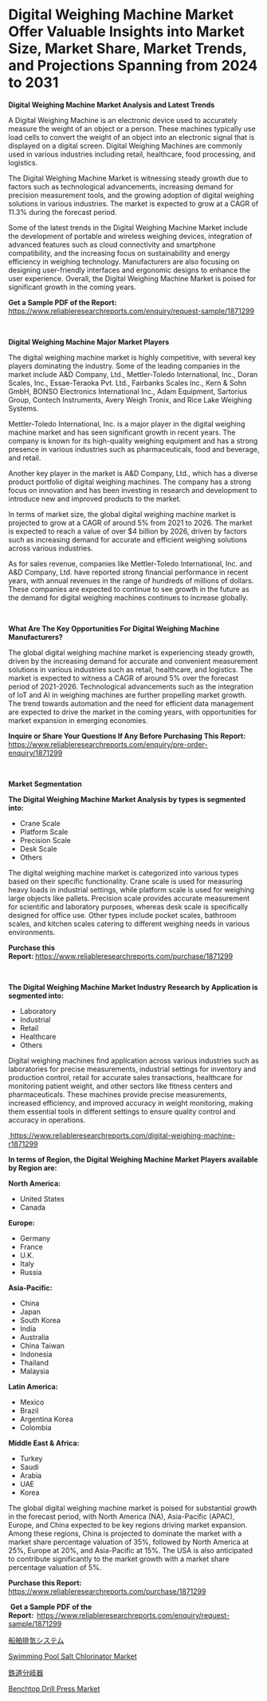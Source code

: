 <p><h1>Digital Weighing Machine Market Offer Valuable Insights into Market Size, Market Share, Market Trends, and Projections Spanning from 2024 to 2031</h1></p><p><strong>Digital Weighing Machine Market Analysis and Latest Trends</strong></p>
<p><p>A Digital Weighing Machine is an electronic device used to accurately measure the weight of an object or a person. These machines typically use load cells to convert the weight of an object into an electronic signal that is displayed on a digital screen. Digital Weighing Machines are commonly used in various industries including retail, healthcare, food processing, and logistics.</p><p>The Digital Weighing Machine Market is witnessing steady growth due to factors such as technological advancements, increasing demand for precision measurement tools, and the growing adoption of digital weighing solutions in various industries. The market is expected to grow at a CAGR of 11.3% during the forecast period.</p><p>Some of the latest trends in the Digital Weighing Machine Market include the development of portable and wireless weighing devices, integration of advanced features such as cloud connectivity and smartphone compatibility, and the increasing focus on sustainability and energy efficiency in weighing technology. Manufacturers are also focusing on designing user-friendly interfaces and ergonomic designs to enhance the user experience. Overall, the Digital Weighing Machine Market is poised for significant growth in the coming years.</p></p>
<p><strong>Get a Sample PDF of the Report:&nbsp;</strong> <a href="https://www.reliableresearchreports.com/enquiry/request-sample/1871299">https://www.reliableresearchreports.com/enquiry/request-sample/1871299</a></p>
<p>&nbsp;</p>
<p><strong>Digital Weighing Machine Major Market Players</strong></p>
<p><p>The digital weighing machine market is highly competitive, with several key players dominating the industry. Some of the leading companies in the market include A&D Company, Ltd., Mettler-Toledo International, Inc., Doran Scales, Inc., Essae-Teraoka Pvt. Ltd., Fairbanks Scales Inc., Kern & Sohn GmbH, BONSO Electronics International Inc., Adam Equipment, Sartorius Group, Contech Instruments, Avery Weigh Tronix, and Rice Lake Weighing Systems.</p><p>Mettler-Toledo International, Inc. is a major player in the digital weighing machine market and has seen significant growth in recent years. The company is known for its high-quality weighing equipment and has a strong presence in various industries such as pharmaceuticals, food and beverage, and retail.</p><p>Another key player in the market is A&D Company, Ltd., which has a diverse product portfolio of digital weighing machines. The company has a strong focus on innovation and has been investing in research and development to introduce new and improved products to the market.</p><p>In terms of market size, the global digital weighing machine market is projected to grow at a CAGR of around 5% from 2021 to 2026. The market is expected to reach a value of over $4 billion by 2026, driven by factors such as increasing demand for accurate and efficient weighing solutions across various industries.</p><p>As for sales revenue, companies like Mettler-Toledo International, Inc. and A&D Company, Ltd. have reported strong financial performance in recent years, with annual revenues in the range of hundreds of millions of dollars. These companies are expected to continue to see growth in the future as the demand for digital weighing machines continues to increase globally.</p></p>
<p>&nbsp;</p>
<p><strong>What Are The Key Opportunities For Digital Weighing Machine Manufacturers?</strong></p>
<p><p>The global digital weighing machine market is experiencing steady growth, driven by the increasing demand for accurate and convenient measurement solutions in various industries such as retail, healthcare, and logistics. The market is expected to witness a CAGR of around 5% over the forecast period of 2021-2026. Technological advancements such as the integration of IoT and AI in weighing machines are further propelling market growth. The trend towards automation and the need for efficient data management are expected to drive the market in the coming years, with opportunities for market expansion in emerging economies.</p></p>
<p><strong>Inquire or Share Your Questions If Any Before Purchasing This Report:</strong> <a href="https://www.reliableresearchreports.com/enquiry/pre-order-enquiry/1871299">https://www.reliableresearchreports.com/enquiry/pre-order-enquiry/1871299</a></p>
<p>&nbsp;</p>
<p><strong>Market Segmentation</strong></p>
<p><strong>The Digital Weighing Machine Market Analysis by types is segmented into:</strong></p>
<p><ul><li>Crane Scale</li><li>Platform Scale</li><li>Precision Scale</li><li>Desk Scale</li><li>Others</li></ul></p>
<p><p>The digital weighing machine market is categorized into various types based on their specific functionality. Crane scale is used for measuring heavy loads in industrial settings, while platform scale is used for weighing large objects like pallets. Precision scale provides accurate measurement for scientific and laboratory purposes, whereas desk scale is specifically designed for office use. Other types include pocket scales, bathroom scales, and kitchen scales catering to different weighing needs in various environments.</p></p>
<p><strong>Purchase this Report:&nbsp;</strong><a href="https://www.reliableresearchreports.com/purchase/1871299">https://www.reliableresearchreports.com/purchase/1871299</a></p>
<p>&nbsp;</p>
<p><strong>The Digital Weighing Machine Market Industry Research by Application is segmented into:</strong></p>
<p><ul><li>Laboratory</li><li>Industrial</li><li>Retail</li><li>Healthcare</li><li>Others</li></ul></p>
<p><p>Digital weighing machines find application across various industries such as laboratories for precise measurements, industrial settings for inventory and production control, retail for accurate sales transactions, healthcare for monitoring patient weight, and other sectors like fitness centers and pharmaceuticals. These machines provide precise measurements, increased efficiency, and improved accuracy in weight monitoring, making them essential tools in different settings to ensure quality control and accuracy in operations.</p></p>
<p><a href="https://www.reliableresearchreports.com/digital-weighing-machine-r1871299">&nbsp;https://www.reliableresearchreports.com/digital-weighing-machine-r1871299</a></p>
<p><strong>In terms of Region, the Digital Weighing Machine Market Players available by Region are:</strong></p>
<p>
    <p> <strong> North America: </strong>
        <ul>
            <li>United States</li>
            <li>Canada</li>
        </ul>
        </p> 
    <p> <strong> Europe: </strong>
        <ul>
            <li>Germany</li>
            <li>France</li>
            <li>U.K.</li>
            <li>Italy</li>
            <li>Russia</li>
        </ul>
        </p> 
    <p> <strong> Asia-Pacific: </strong>
        <ul>
            <li>China</li>
            <li>Japan</li>
            <li>South Korea</li>
            <li>India</li>
            <li>Australia</li>
            <li>China Taiwan</li>
            <li>Indonesia</li>
            <li>Thailand</li>
            <li>Malaysia</li>
        </ul>
        </p> 
    <p> <strong> Latin America: </strong>
        <ul>
            <li>Mexico</li>
            <li>Brazil</li>
            <li>Argentina Korea</li>
            <li>Colombia</li>
        </ul>
        </p> 
    <p> <strong> Middle East & Africa: </strong>
        <ul>
            <li>Turkey</li>
            <li>Saudi</li>
            <li>Arabia</li>
            <li>UAE</li>
            <li>Korea</li>
        </ul>
    </p>
    </p>
<p><p>The global digital weighing machine market is poised for substantial growth in the forecast period, with North America (NA), Asia-Pacific (APAC), Europe, and China expected to be key regions driving market expansion. Among these regions, China is projected to dominate the market with a market share percentage valuation of 35%, followed by North America at 25%, Europe at 20%, and Asia-Pacific at 15%. The USA is also anticipated to contribute significantly to the market growth with a market share percentage valuation of 5%.</p></p>
<p><strong>Purchase this Report: </strong><a href="https://www.reliableresearchreports.com/purchase/1871299">https://www.reliableresearchreports.com/purchase/1871299</a></p>
<p>&nbsp;<strong>Get a Sample PDF of the Report:&nbsp;&nbsp;</strong><a href="https://www.reliableresearchreports.com/enquiry/request-sample/1871299">https://www.reliableresearchreports.com/enquiry/request-sample/1871299</a></p>
<p><strong></strong></p>
<p><p><a href="https://github.com/schmahlson/Market-Research-Report-List-1/blob/main/874942137359.md">船舶排気システム</a></p><p><a href="https://github.com/FassouRP/Market-Research-Report-List-4/blob/main/swimming-pool-salt-chlorinator-market.md">Swimming Pool Salt Chlorinator Market</a></p><p><a href="https://github.com/zjkmgcs938405/Market-Research-Report-List-1/blob/main/505285437356.md">鉄道分岐器</a></p><p><a href="https://github.com/ruddyyedelwadw/Market-Research-Report-List-2/blob/main/benchtop-drill-press-market.md">Benchtop Drill Press Market</a></p></p>